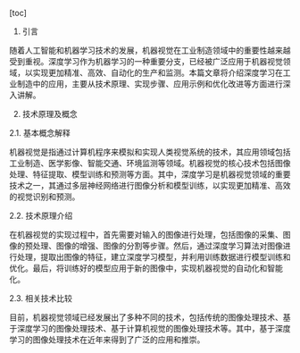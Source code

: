 
[toc]                    
                
                
1. 引言

随着人工智能和机器学习技术的发展，机器视觉在工业制造领域中的重要性越来越受到重视。深度学习作为机器学习的一种重要分支，已经被广泛应用于机器视觉领域，以实现更加精准、高效、自动化的生产和监测。本篇文章将介绍深度学习在工业制造中的应用，主要从技术原理、实现步骤、应用示例和优化改进等方面进行深入讲解。

2. 技术原理及概念

2.1. 基本概念解释

机器视觉是指通过计算机程序来模拟和实现人类视觉系统的技术，其应用领域包括工业制造、医学影像、智能交通、环境监测等领域。机器视觉的核心技术包括图像处理、特征提取、模型训练和预测等方面。其中，深度学习是机器视觉领域的重要技术之一，其通过多层神经网络进行图像分析和模型训练，以实现更加精准、高效的视觉识别和预测。

2.2. 技术原理介绍

在机器视觉的实现过程中，首先需要对输入的图像进行处理，包括图像的采集、图像的预处理、图像的增强、图像的分割等步骤。然后，通过深度学习算法对图像进行处理，提取出图像的特征，建立深度学习模型，并利用训练数据进行模型训练和优化。最后，将训练好的模型应用于新的图像中，实现机器视觉的自动化和智能化。

2.3. 相关技术比较

目前，机器视觉领域已经发展出了多种不同的技术，包括传统的图像处理技术、基于深度学习的图像处理技术、基于计算机视觉的图像处理技术等。其中，基于深度学习的图像处理技术在近年来得到了广泛的应用和推崇。

